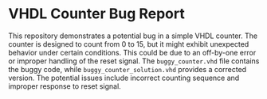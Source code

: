 # VHDL Counter Bug Report

This repository demonstrates a potential bug in a simple VHDL counter. The counter is designed to count from 0 to 15, but it might exhibit unexpected behavior under certain conditions.  This could be due to an off-by-one error or improper handling of the reset signal. The `buggy_counter.vhd` file contains the buggy code, while `buggy_counter_solution.vhd` provides a corrected version.  The potential issues include incorrect counting sequence and improper response to reset signal.